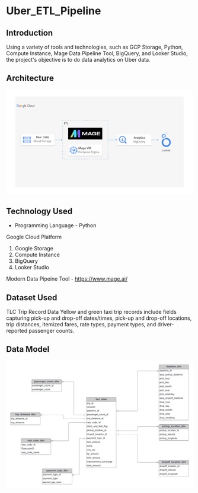 # Uber_ETL_Pipeline


## Introduction

Using a variety of tools and technologies, such as GCP Storage, Python, Compute Instance, Mage Data Pipeline Tool, BigQuery, and Looker Studio, the project's objective is to do data analytics on Uber data.

## Architecture 
<img src="architecture.jpg">

## Technology Used
- Programming Language - Python

Google Cloud Platform
1. Google Storage
2. Compute Instance 
3. BigQuery
4. Looker Studio

Modern Data Pipeine Tool - https://www.mage.ai/

## Dataset Used
TLC Trip Record Data
Yellow and green taxi trip records include fields capturing pick-up and drop-off dates/times, pick-up and drop-off locations, trip distances, itemized fares, rate types, payment types, and driver-reported passenger counts. 


## Data Model
<img src="data_model.jpeg">
